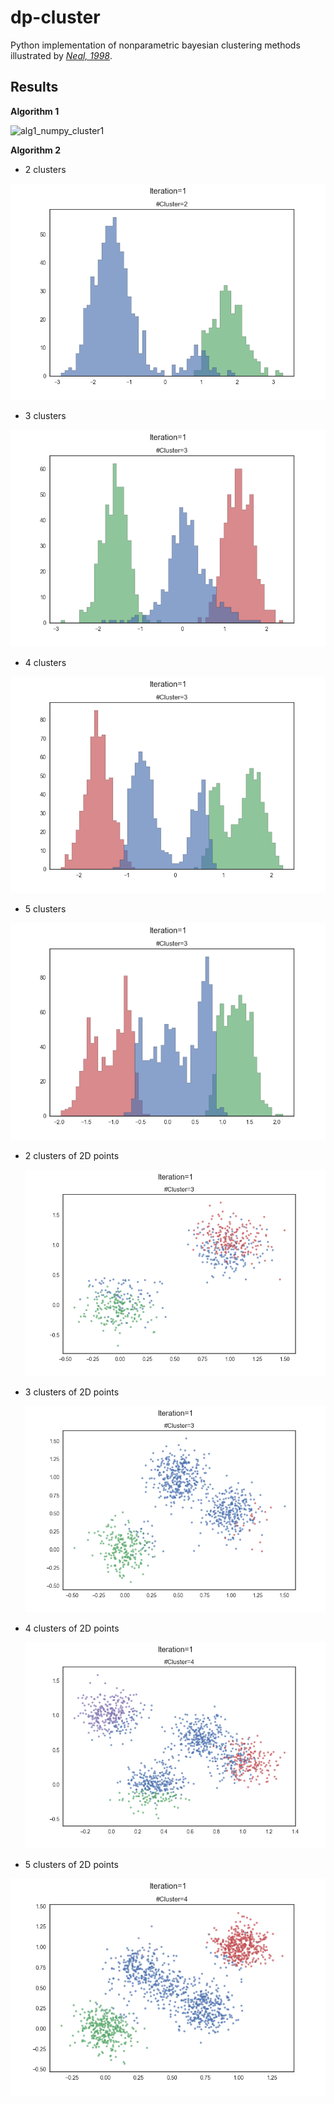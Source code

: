 # dp-cluster

Python implementation of nonparametric bayesian clustering methods illustrated by *[Neal, 1998](http://www.stat.columbia.edu/npbayes/papers/neal_sampling.pdf)*.



## Results

**Algorithm 1**

![alg1_numpy_cluster1](figures/alg1_numpy/1d-cluster-2.gif)



**Algorithm 2**

- 2 clusters

![alg2_numpy_cluster2](figures/alg2_numpy/1d-cluster-2.gif)

- 3 clusters

![alg2_numpy_cluster3](figures/alg2_numpy/1d-cluster-3.gif)

- 4 clusters

![alg2_numpy_cluster4](figures/alg2_numpy/1d-cluster-4.gif)

- 5 clusters

![alg2_numpy_cluster5](figures/alg2_numpy/1d-cluster-5.gif)

- 2 clusters of 2D points

  ![alg2_numpy_2d_cluster2](figures/alg2_numpy/2d-cluster-2.gif)

- 3 clusters of 2D points

  ![alg2_numpy_2d_cluster3](figures/alg2_numpy/2d-cluster-3.gif)

- 4 clusters of 2D points

  ![alg2_numpy_2d_cluster4](figures/alg2_numpy/2d-cluster-4.gif)

- 5 clusters of 2D points

![alg2_numpy_2d_cluster5](figures/alg2_numpy/2d-cluster-5.gif)

